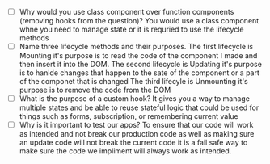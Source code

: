 - [ ] Why would you use class component over function components (removing hooks from the question)?
        You would use a class component whne you need to manage state or it is requried to use the lifecycle methods
- [ ] Name three lifecycle methods and their purposes.
        The first lifecycle is Mounting it's purpose is to read the code of the component I made and then insert it into the DOM.
        The second lifecycle is Updating it's purpose is to hanlde changes that happen to the sate of the component or a part of the componet that is changed
        The third lifecyle is Unmounting it's purpose is to remove the code from the DOM
- [ ] What is the purpose of a custom hook?
        It gives you a way to manage multiple states and be able to reuse stateful logic that could be used for things such as forms, subscription, or remembering current value
- [ ] Why is it important to test our apps?
        To ensure that our code will work as intended and not break our production code as well as making sure an update code will not break the current code it is a fail safe way to make sure the code we impliment will always work as intended.